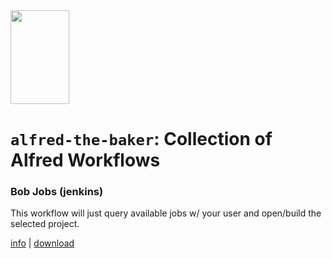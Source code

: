 <img src="https://cloud.githubusercontent.com/assets/449520/10813546/425f199c-7e20-11e5-84bb-61b33446725f.png" width="94px" height="150px">

# `alfred-the-baker`: Collection of Alfred Workflows

### Bob Jobs (jenkins)

This workflow will just query available jobs w/ your user and open/build the selected project.

[info](https://github.com/Boulangerie/alfred-the-baker/blob/master/bob-jobs/) | [download](https://github.com/Boulangerie/alfred-the-baker/raw/master/bob-jobs/bobjobs.alfredworkflow)
